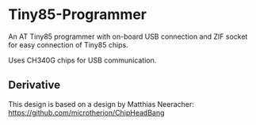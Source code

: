 # Tiny85-Programmer

An AT Tiny85 programmer with on-board USB connection and ZIF socket for easy connection of Tiny85 chips.

Uses CH340G chips for USB communication.

## Derivative

This design is based on a design by Matthias Neeracher: https://github.com/microtherion/ChipHeadBang
